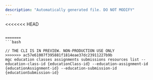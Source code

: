 ```yaml
---
description: "Automatically generated file. DO NOT MODIFY"
---
```


<<<<<<< HEAD
```cli

=======
```bash

// THE CLI IS IN PREVIEW. NON-PRODUCTION USE ONLY
>>>>>>> ac57e61007f395881f1814eae37dc23911227b9b
mgc education classes assignments submissions resources list --education-class-id {educationClass-id} --education-assignment-id {educationAssignment-id} --education-submission-id {educationSubmission-id}

```